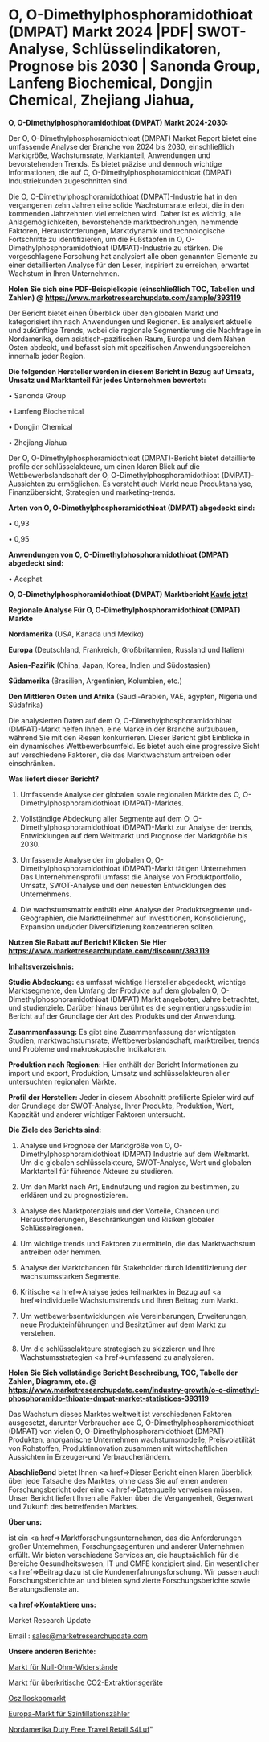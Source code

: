 # O, O-Dimethylphosphoramidothioat (DMPAT) Markt 2024 |PDF| SWOT-Analyse, Schlüsselindikatoren, Prognose bis 2030 | Sanonda Group, Lanfeng Biochemical, Dongjin Chemical, Zhejiang Jiahua, 

<strong>O, O-Dimethylphosphoramidothioat (DMPAT) Markt 2024-2030:</strong>

Der O, O-Dimethylphosphoramidothioat (DMPAT) Market Report bietet eine umfassende Analyse der Branche von 2024 bis 2030, einschließlich Marktgröße, Wachstumsrate, Marktanteil, Anwendungen und bevorstehenden Trends. Es bietet präzise und dennoch wichtige Informationen, die auf O, O-Dimethylphosphoramidothioat (DMPAT) Industriekunden zugeschnitten sind.

Die O, O-Dimethylphosphoramidothioat (DMPAT)-Industrie hat in den vergangenen zehn Jahren eine solide Wachstumsrate erlebt, die in den kommenden Jahrzehnten viel erreichen wird. Daher ist es wichtig, alle Anlagemöglichkeiten, bevorstehende marktbedrohungen, hemmende Faktoren, Herausforderungen, Marktdynamik und technologische Fortschritte zu identifizieren, um die Fußstapfen in O, O-Dimethylphosphoramidothioat (DMPAT)-Industrie zu stärken. Die vorgeschlagene Forschung hat analysiert alle oben genannten Elemente zu einer detaillierten Analyse für den Leser, inspiriert zu erreichen, erwartet Wachstum in Ihren Unternehmen.

<strong>Holen Sie sich eine PDF-Beispielkopie (einschließlich TOC, Tabellen und Zahlen) @
</strong><strong><a href=https://www.marketresearchupdate.com/sample/393119><strong>https://www.marketresearchupdate.com/sample/393119</u></font></a></strong></strong>

Der Bericht bietet einen Überblick über den globalen Markt und kategorisiert ihn nach Anwendungen und Regionen. Es analysiert aktuelle und zukünftige Trends, wobei die regionale Segmentierung die Nachfrage in Nordamerika, dem asiatisch-pazifischen Raum, Europa und dem Nahen Osten abdeckt, und befasst sich mit spezifischen Anwendungsbereichen innerhalb jeder Region.

<strong>Die folgenden Hersteller werden in diesem Bericht in Bezug auf Umsatz, Umsatz und Marktanteil für jedes Unternehmen bewertet:</strong>

• Sanonda Group

• Lanfeng Biochemical

• Dongjin Chemical

• Zhejiang Jiahua

Der O, O-Dimethylphosphoramidothioat (DMPAT)-Bericht bietet detaillierte profile der schlüsselakteure, um einen klaren Blick auf die Wettbewerbslandschaft der O, O-Dimethylphosphoramidothioat (DMPAT)-Aussichten zu ermöglichen. Es versteht auch Markt neue Produktanalyse, Finanzübersicht, Strategien und marketing-trends.

<strong>Arten von O, O-Dimethylphosphoramidothioat (DMPAT) abgedeckt sind:</strong>

• 0,93

• 0,95

<strong>Anwendungen von O, O-Dimethylphosphoramidothioat (DMPAT) abgedeckt sind:</strong>

• Acephat

<strong>O, O-Dimethylphosphoramidothioat (DMPAT) Marktbericht <a href=https://www.marketresearchupdate.com/buynow/393119>Kaufe jetzt</a></strong>

<strong>Regionale Analyse Für O, O-Dimethylphosphoramidothioat (DMPAT) Märkte</strong>

<strong>Nordamerika</strong> (USA, Kanada und Mexiko)

<strong>Europa</strong> (Deutschland, Frankreich, Großbritannien, Russland und Italien)

<strong>Asien-Pazifik</strong> (China, Japan, Korea, Indien und Südostasien)

<strong>Südamerika</strong> (Brasilien, Argentinien, Kolumbien, etc.)

<strong>Den Mittleren</strong> <strong>Osten und Afrika</strong> (Saudi-Arabien, VAE, ägypten, Nigeria und Südafrika)

Die analysierten Daten auf dem O, O-Dimethylphosphoramidothioat (DMPAT)-Markt helfen Ihnen, eine Marke in der Branche aufzubauen, während Sie mit den Riesen konkurrieren. Dieser Bericht gibt Einblicke in ein dynamisches Wettbewerbsumfeld. Es bietet auch eine progressive Sicht auf verschiedene Faktoren, die das Marktwachstum antreiben oder einschränken.

<strong>Was liefert dieser Bericht?</strong>

1. Umfassende Analyse der globalen sowie regionalen Märkte des O, O-Dimethylphosphoramidothioat (DMPAT)-Marktes.

2. Vollständige Abdeckung aller Segmente auf dem O, O-Dimethylphosphoramidothioat (DMPAT)-Markt zur Analyse der trends, Entwicklungen auf dem Weltmarkt und Prognose der Marktgröße bis 2030.

3. Umfassende Analyse der im globalen O, O-Dimethylphosphoramidothioat (DMPAT)-Markt tätigen Unternehmen. Das Unternehmensprofil umfasst die Analyse von Produktportfolio, Umsatz, SWOT-Analyse und den neuesten Entwicklungen des Unternehmens.

4. Die wachstumsmatrix enthält eine Analyse der Produktsegmente und-Geographien, die Marktteilnehmer auf Investitionen, Konsolidierung, Expansion und/oder Diversifizierung konzentrieren sollten.

<strong>Nutzen Sie Rabatt auf Bericht! Klicken Sie Hier
</strong><strong><a href=https://www.marketresearchupdate.com/discount/393119>https://www.marketresearchupdate.com/discount/393119</b></u></font></strong></a>

<strong>Inhaltsverzeichnis:</strong>

<strong>Studie Abdeckung:</strong> es umfasst wichtige Hersteller abgedeckt, wichtige Marktsegmente, den Umfang der Produkte auf dem globalen O, O-Dimethylphosphoramidothioat (DMPAT) Markt angeboten, Jahre betrachtet, und studienziele. Darüber hinaus berührt es die segmentierungsstudie im Bericht auf der Grundlage der Art des Produkts und der Anwendung.

<strong>Zusammenfassung:</strong> Es gibt eine Zusammenfassung der wichtigsten Studien, marktwachstumsrate, Wettbewerbslandschaft, markttreiber, trends und Probleme und makroskopische Indikatoren.

<strong>Produktion nach Regionen:</strong> Hier enthält der Bericht Informationen zu import und export, Produktion, Umsatz und schlüsselakteuren aller untersuchten regionalen Märkte.

<strong>Profil der Hersteller:</strong> Jeder in diesem Abschnitt profilierte Spieler wird auf der Grundlage der SWOT-Analyse, Ihrer Produkte, Produktion, Wert, Kapazität und anderer wichtiger Faktoren untersucht.

<strong>Die Ziele des Berichts sind:</strong>

1) Analyse und Prognose der Marktgröße von O, O-Dimethylphosphoramidothioat (DMPAT) Industrie auf dem Weltmarkt.
Um die globalen schlüsselakteure, SWOT-Analyse, Wert und globalen Marktanteil für führende Akteure zu studieren.

2) Um den Markt nach Art, Endnutzung und region zu bestimmen, zu erklären und zu prognostizieren.

3) Analyse des Marktpotenzials und der Vorteile, Chancen und Herausforderungen, Beschränkungen und Risiken globaler Schlüsselregionen.

4) Um wichtige trends und Faktoren zu ermitteln, die das Marktwachstum antreiben oder hemmen.

5) Analyse der Marktchancen für Stakeholder durch Identifizierung der wachstumsstarken Segmente.

6) Kritische <a href=>Analyse</a> jedes teilmarktes in Bezug auf <a href=>individuelle</a> Wachstumstrends und Ihren Beitrag zum Markt.

7) Um wettbewerbsentwicklungen wie Vereinbarungen, Erweiterungen, neue Produkteinführungen und Besitztümer auf dem Markt zu verstehen.

8) Um die schlüsselakteure strategisch zu skizzieren und Ihre Wachstumsstrategien <a href=>umfassend</a> zu analysieren.

<strong>Holen Sie Sich vollständige Bericht Beschreibung, TOC, Tabelle der Zahlen, Diagramm, etc. @ </strong><strong><a href=https://www.marketresearchupdate.com/industry-growth/o-o-dimethyl-phosphoramido-thioate-dmpat-market-statistices-393119>https://www.marketresearchupdate.com/industry-growth/o-o-dimethyl-phosphoramido-thioate-dmpat-market-statistices-393119</a></font></strong>

Das Wachstum dieses Marktes weltweit ist verschiedenen Faktoren ausgesetzt, darunter Verbraucher ace O, O-Dimethylphosphoramidothioat (DMPAT) von vielen O, O-Dimethylphosphoramidothioat (DMPAT) Produkten, anorganische Unternehmen wachstumsmodelle, Preisvolatilität von Rohstoffen, Produktinnovation zusammen mit wirtschaftlichen Aussichten in Erzeuger-und Verbraucherländern.

<strong>Abschließend</strong> bietet Ihnen <a href=>Dieser</a> Bericht einen klaren überblick über jede Tatsache des Marktes, ohne dass Sie auf einen anderen Forschungsbericht oder eine <a href=>Datenquelle</a> verweisen müssen. Unser Bericht liefert Ihnen alle Fakten über die Vergangenheit, Gegenwart und Zukunft des betreffenden Marktes.

<strong>Über uns:</strong>

 ist ein <a href=>Marktfors</a>chungsunternehmen, das die Anforderungen großer Unternehmen, Forschungsagenturen und anderer Unternehmen erfüllt. Wir bieten verschiedene Services an, die hauptsächlich für die Bereiche Gesundheitswesen, IT und CMFE konzipiert sind. Ein wesentlicher <a href=>Beitrag</a> dazu ist die Kundenerfahrungsforschung. Wir passen auch Forschungsberichte an und bieten syndizierte Forschungsberichte sowie Beratungsdienste an.

<strong><a href=>Kontaktiere uns:</a></strong>

Market Research Update

Email : sales@marketresearchupdate.com

<strong>Unsere anderen Berichte:</strong>

<a href=https://www.linkedin.com/pulse/zero-ohm-resistance-market-expects-see-significant>Markt für Null-Ohm-Widerstände</a>

<a href=https://www.linkedin.com/pulse/supercritical-co2-extraction-equipment-market-1f>Markt für überkritische CO2-Extraktionsgeräte</a>

<a href=https://www.linkedin.com/pulse/oscilloscope-market-size-report-analysis>Oszilloskopmarkt</a>

<a href=https://www.linkedin.com/pulse/europe-scintillation-counter-market-2023-brief>Europa-Markt für Szintillationszähler</a>

<a href=https://www.linkedin.com/pulse/north-america-duty-free-travel-retail-s4luf/>Nordamerika Duty Free Travel Retail S4Luf</a>"
